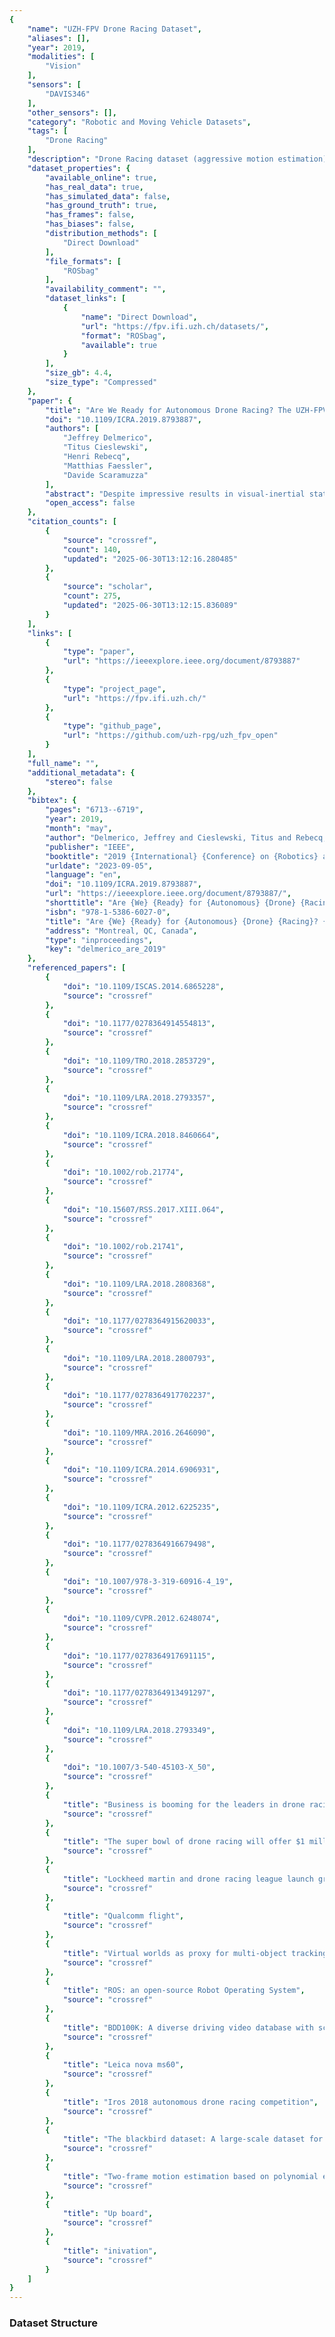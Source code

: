 ```yaml
---
{
    "name": "UZH-FPV Drone Racing Dataset",
    "aliases": [],
    "year": 2019,
    "modalities": [
        "Vision"
    ],
    "sensors": [
        "DAVIS346"
    ],
    "other_sensors": [],
    "category": "Robotic and Moving Vehicle Datasets",
    "tags": [
        "Drone Racing"
    ],
    "description": "Drone Racing dataset (aggressive motion estimation)",
    "dataset_properties": {
        "available_online": true,
        "has_real_data": true,
        "has_simulated_data": false,
        "has_ground_truth": true,
        "has_frames": false,
        "has_biases": false,
        "distribution_methods": [
            "Direct Download"
        ],
        "file_formats": [
            "ROSbag"
        ],
        "availability_comment": "",
        "dataset_links": [
            {
                "name": "Direct Download",
                "url": "https://fpv.ifi.uzh.ch/datasets/",
                "format": "ROSbag",
                "available": true
            }
        ],
        "size_gb": 4.4,
        "size_type": "Compressed"
    },
    "paper": {
        "title": "Are We Ready for Autonomous Drone Racing? The UZH-FPV Drone Racing Dataset",
        "doi": "10.1109/ICRA.2019.8793887",
        "authors": [
            "Jeffrey Delmerico",
            "Titus Cieslewski",
            "Henri Rebecq",
            "Matthias Faessler",
            "Davide Scaramuzza"
        ],
        "abstract": "Despite impressive results in visual-inertial state estimation in recent years, high speed trajectories with six degree of freedom motion remain challenging for existing estimation algorithms. Aggressive trajectories feature large accelerations and rapid rotational motions, and when they pass close to objects in the environment, this induces large apparent motions in the vision sensors, all of which increase the dif\ufb01culty in estimation. Existing benchmark datasets do not address these types of trajectories, instead focusing on slow speed or constrained trajectories, targeting other tasks such as inspection or driving. We introduce the UZH-FPV Drone Racing dataset, consisting of over 27 sequences, with more than 10 km of \ufb02ight distance, captured on a \ufb01rst-person-view (FPV) racing quadrotor \ufb02own by an expert pilot. The dataset features camera images, inertial measurements, event-camera data, and precise ground truth poses. These sequences are faster and more challenging, in terms of apparent scene motion, than any existing dataset. Our goal is to enable advancement of the state of the art in aggressive motion estimation by providing a dataset that is beyond the capabilities of existing state estimation algorithms.",
        "open_access": false
    },
    "citation_counts": [
        {
            "source": "crossref",
            "count": 140,
            "updated": "2025-06-30T13:12:16.280485"
        },
        {
            "source": "scholar",
            "count": 275,
            "updated": "2025-06-30T13:12:15.836089"
        }
    ],
    "links": [
        {
            "type": "paper",
            "url": "https://ieeexplore.ieee.org/document/8793887"
        },
        {
            "type": "project_page",
            "url": "https://fpv.ifi.uzh.ch/"
        },
        {
            "type": "github_page",
            "url": "https://github.com/uzh-rpg/uzh_fpv_open"
        }
    ],
    "full_name": "",
    "additional_metadata": {
        "stereo": false
    },
    "bibtex": {
        "pages": "6713--6719",
        "year": 2019,
        "month": "may",
        "author": "Delmerico, Jeffrey and Cieslewski, Titus and Rebecq, Henri and Faessler, Matthias and Scaramuzza, Davide",
        "publisher": "IEEE",
        "booktitle": "2019 {International} {Conference} on {Robotics} and {Automation} ({ICRA})",
        "urldate": "2023-09-05",
        "language": "en",
        "doi": "10.1109/ICRA.2019.8793887",
        "url": "https://ieeexplore.ieee.org/document/8793887/",
        "shorttitle": "Are {We} {Ready} for {Autonomous} {Drone} {Racing}?",
        "isbn": "978-1-5386-6027-0",
        "title": "Are {We} {Ready} for {Autonomous} {Drone} {Racing}? {The} {UZH}-{FPV} {Drone} {Racing} {Dataset}",
        "address": "Montreal, QC, Canada",
        "type": "inproceedings",
        "key": "delmerico_are_2019"
    },
    "referenced_papers": [
        {
            "doi": "10.1109/ISCAS.2014.6865228",
            "source": "crossref"
        },
        {
            "doi": "10.1177/0278364914554813",
            "source": "crossref"
        },
        {
            "doi": "10.1109/TRO.2018.2853729",
            "source": "crossref"
        },
        {
            "doi": "10.1109/LRA.2018.2793357",
            "source": "crossref"
        },
        {
            "doi": "10.1109/ICRA.2018.8460664",
            "source": "crossref"
        },
        {
            "doi": "10.1002/rob.21774",
            "source": "crossref"
        },
        {
            "doi": "10.15607/RSS.2017.XIII.064",
            "source": "crossref"
        },
        {
            "doi": "10.1002/rob.21741",
            "source": "crossref"
        },
        {
            "doi": "10.1109/LRA.2018.2808368",
            "source": "crossref"
        },
        {
            "doi": "10.1177/0278364915620033",
            "source": "crossref"
        },
        {
            "doi": "10.1109/LRA.2018.2800793",
            "source": "crossref"
        },
        {
            "doi": "10.1177/0278364917702237",
            "source": "crossref"
        },
        {
            "doi": "10.1109/MRA.2016.2646090",
            "source": "crossref"
        },
        {
            "doi": "10.1109/ICRA.2014.6906931",
            "source": "crossref"
        },
        {
            "doi": "10.1109/ICRA.2012.6225235",
            "source": "crossref"
        },
        {
            "doi": "10.1177/0278364916679498",
            "source": "crossref"
        },
        {
            "doi": "10.1007/978-3-319-60916-4_19",
            "source": "crossref"
        },
        {
            "doi": "10.1109/CVPR.2012.6248074",
            "source": "crossref"
        },
        {
            "doi": "10.1177/0278364917691115",
            "source": "crossref"
        },
        {
            "doi": "10.1177/0278364913491297",
            "source": "crossref"
        },
        {
            "doi": "10.1109/LRA.2018.2793349",
            "source": "crossref"
        },
        {
            "doi": "10.1007/3-540-45103-X_50",
            "source": "crossref"
        },
        {
            "title": "Business is booming for the leaders in drone racing",
            "source": "crossref"
        },
        {
            "title": "The super bowl of drone racing will offer $1 million in prize money",
            "source": "crossref"
        },
        {
            "title": "Lockheed martin and drone racing league launch groundbreaking ai innovation challenge",
            "source": "crossref"
        },
        {
            "title": "Qualcomm flight",
            "source": "crossref"
        },
        {
            "title": "Virtual worlds as proxy for multi-object tracking analysis",
            "source": "crossref"
        },
        {
            "title": "ROS: an open-source Robot Operating System",
            "source": "crossref"
        },
        {
            "title": "BDD100K: A diverse driving video database with scalable annotation tooling",
            "source": "crossref"
        },
        {
            "title": "Leica nova ms60",
            "source": "crossref"
        },
        {
            "title": "Iros 2018 autonomous drone racing competition",
            "source": "crossref"
        },
        {
            "title": "The blackbird dataset: A large-scale dataset for uav perception in aggressive flight",
            "source": "crossref"
        },
        {
            "title": "Two-frame motion estimation based on polynomial expansion",
            "source": "crossref"
        },
        {
            "title": "Up board",
            "source": "crossref"
        },
        {
            "title": "inivation",
            "source": "crossref"
        }
    ]
}
---
```


### Dataset Structure
